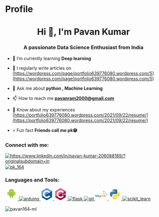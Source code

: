 # Profile

<h1 align="center">Hi 👋, I'm Pavan Kumar</h1>
<h3 align="center">A passionate Data Science Enthusiast from India</h3>

- 🌱 I’m currently learning **Deep learning**

- 📝 I regularly write articles on [https://wordpress.com/page/portfolio639776080.wordpress.com/5](https://wordpress.com/page/portfolio639776080.wordpress.com/5)

- 💬 Ask me about **python , Machine Learning**

- 📫 How to reach me **pavanram2000@gmail.com**

- 📄 Know about my experiences [https://portfolio639776080.wordpress.com/2021/09/22/resume/](https://portfolio639776080.wordpress.com/2021/09/22/resume/)

- ⚡ Fun fact **Friends call me pk😁**

<h3 align="left">Connect with me:</h3>
<p align="left">
<a href="https://linkedin.com/in/https://www.linkedin.com/in/pavan-kumar-206088189/?originalsubdomain=in" target="blank"><img align="center" src="https://raw.githubusercontent.com/rahuldkjain/github-profile-readme-generator/master/src/images/icons/Social/linked-in-alt.svg" alt="https://www.linkedin.com/in/pavan-kumar-206088189/?originalsubdomain=in" height="30" width="40" /></a>
<a href="https://instagram.com/pk_164" target="blank"><img align="center" src="https://raw.githubusercontent.com/rahuldkjain/github-profile-readme-generator/master/src/images/icons/Social/instagram.svg" alt="pk_164" height="30" width="40" /></a>
</p>

<h3 align="left">Languages and Tools:</h3>
<p align="left"> <a href="https://developer.android.com" target="_blank"> <img src="https://raw.githubusercontent.com/devicons/devicon/master/icons/android/android-original-wordmark.svg" alt="android" width="40" height="40"/> </a> <a href="https://www.arduino.cc/" target="_blank"> <img src="https://cdn.worldvectorlogo.com/logos/arduino-1.svg" alt="arduino" width="40" height="40"/> </a> <a href="https://www.cprogramming.com/" target="_blank"> <img src="https://raw.githubusercontent.com/devicons/devicon/master/icons/c/c-original.svg" alt="c" width="40" height="40"/> </a> <a href="https://www.w3schools.com/cpp/" target="_blank"> <img src="https://raw.githubusercontent.com/devicons/devicon/master/icons/cplusplus/cplusplus-original.svg" alt="cplusplus" width="40" height="40"/> </a> <a href="https://flask.palletsprojects.com/" target="_blank"> <img src="https://www.vectorlogo.zone/logos/pocoo_flask/pocoo_flask-icon.svg" alt="flask" width="40" height="40"/> </a> <a href="https://git-scm.com/" target="_blank"> <img src="https://www.vectorlogo.zone/logos/git-scm/git-scm-icon.svg" alt="git" width="40" height="40"/> </a> <a href="https://www.mysql.com/" target="_blank"> <img src="https://raw.githubusercontent.com/devicons/devicon/master/icons/mysql/mysql-original-wordmark.svg" alt="mysql" width="40" height="40"/> </a> <a href="https://www.python.org" target="_blank"> <img src="https://raw.githubusercontent.com/devicons/devicon/master/icons/python/python-original.svg" alt="python" width="40" height="40"/> </a> <a href="https://scikit-learn.org/" target="_blank"> <img src="https://upload.wikimedia.org/wikipedia/commons/0/05/Scikit_learn_logo_small.svg" alt="scikit_learn" width="40" height="40"/> </a> </p>

<p><img align="center" src="https://github-readme-stats.vercel.app/api/top-langs?username=pavan164-ml&show_icons=true&locale=en&layout=compact" alt="pavan164-ml" /></p>



